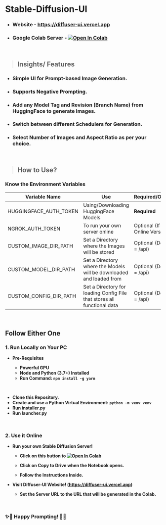# Stable-Diffusion-UI

- ### Website - https://diffuser-ui.vercel.app
- ### Google Colab Server - [![Open In Colab](https://colab.research.google.com/assets/colab-badge.svg)](https://colab.research.google.com/github/Roy6801/stable-diffusion-ui/)

<br />

> ## Insights/ Features

- ### Simple UI for Prompt-based Image Generation.
- ### Supports Negative Prompting.
- ### Add any Model Tag and Revision (Branch Name) from HuggingFace to generate Images.

- ### Switch between different Schedulers for Generation.

- ### Select Number of Images and Aspect Ratio as per your choice.

<br />

> ## How to Use?

### Know the Environment Variables

| Variable Name          | Use                                                                     | Required/Optional                  |
| ---------------------- | ----------------------------------------------------------------------- | ---------------------------------- |
| HUGGINGFACE_AUTH_TOKEN | Using/Downloading HuggingFace Models                                    | **Required**                       |
| NGROK_AUTH_TOKEN       | To run your own server online                                           | Optional (If using Online Version) |
| CUSTOM_IMAGE_DIR_PATH  | Set a Directory where the Images will be stored                         | Optional (Default = /api)          |
| CUSTOM_MODEL_DIR_PATH  | Set a Directory where the Models will be downloaded and loaded from     | Optional (Default = /api)          |
| CUSTOM_CONFIG_DIR_PATH | Set a Directory for loading Config File that stores all functional data | Optional (Default = /api)          |

<br />

## Follow Either One

### 1. Run Locally on Your PC

- **Pre-Requisites**

  - **Powerful GPU**
  - **Node and Python (3.7+) Installed**
  - **Run Command: `npm install -g yarn`**

<br />

- **Clone this Repository.**
- **Create and use a Python Virtual Environment: `python -m venv venv`**
- **Run installer.py**
- **Run launcher.py**

<br />

### 2. Use it Online

- **Run your own Stable Diffusion Server!**

  - **Click on this button to [![Open In Colab](https://colab.research.google.com/assets/colab-badge.svg)](https://colab.research.google.com/github/Roy6801/stable-diffusion-ui/)**
  - **Click on Copy to Drive when the Notebook opens.**

  - **Follow the Instructions Inside.**

- **Visit Diffuser-UI Website! (https://diffuser-ui.vercel.app)**

  - **Set the Server URL to the URL that will be generated in the Colab.**

<br />

### ✨🎉 Happy Prompting! 🎉🥳
